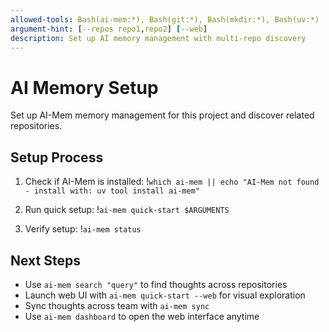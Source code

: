 ```yaml
---
allowed-tools: Bash(ai-mem:*), Bash(git:*), Bash(mkdir:*), Bash(uv:*) 
argument-hint: [--repos repo1,repo2] [--web]
description: Set up AI memory management with multi-repo discovery
---
```


# AI Memory Setup

Set up AI-Mem memory management for this project and discover related repositories.

## Setup Process

1. Check if AI-Mem is installed:
!`which ai-mem || echo "AI-Mem not found - install with: uv tool install ai-mem"`

2. Run quick setup:
!`ai-mem quick-start $ARGUMENTS`

3. Verify setup:
!`ai-mem status`

## Next Steps

- Use `ai-mem search "query"` to find thoughts across repositories
- Launch web UI with `ai-mem quick-start --web` for visual exploration
- Sync thoughts across team with `ai-mem sync`
- Use `ai-mem dashboard` to open the web interface anytime